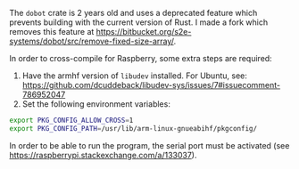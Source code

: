 The `dobot` crate is 2 years old and uses a deprecated feature which prevents building with the current version of Rust. I made a fork which removes this feature at https://bitbucket.org/s2e-systems/dobot/src/remove-fixed-size-array/.

In order to cross-compile for Raspberry, some extra steps are required:

1. Have the armhf version of `libudev` installed. For Ubuntu, see: https://github.com/dcuddeback/libudev-sys/issues/7#issuecomment-786952047
2. Set the following environment variables:
```sh
export PKG_CONFIG_ALLOW_CROSS=1
export PKG_CONFIG_PATH=/usr/lib/arm-linux-gnueabihf/pkgconfig/
```

In order to be able to run the program, the serial port must be activated (see https://raspberrypi.stackexchange.com/a/133037).